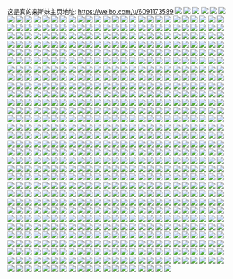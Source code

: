 这是真的来斯妹主页地址: https://weibo.com/u/6091173589 
![](https://wx4.sinaimg.cn/mw2000/006EdWvjly1h93227zthaj30u0140jx4.jpg) 
![](https://wx4.sinaimg.cn/mw2000/006EdWvjly1h93228euo0j30u0140ahn.jpg) 
![](https://wx4.sinaimg.cn/mw2000/006EdWvjly1h93227okaij30u01407aa.jpg) 
![](https://wx4.sinaimg.cn/mw2000/006EdWvjly1h8xncqv4jij30u00tfgr5.jpg) 
![](https://wx4.sinaimg.cn/mw2000/006EdWvjly1h8wf9nr8pwj32c0340x6s.jpg) 
![](https://wx4.sinaimg.cn/mw2000/006EdWvjly1h8wf9bthsaj32c033zu0z.jpg) 
![](https://wx4.sinaimg.cn/mw2000/006EdWvjly1h8wf9dmbioj32c03404qr.jpg) 
![](https://wx4.sinaimg.cn/mw2000/006EdWvjly1h8wf97zvzhj32c0340qv7.jpg) 
![](https://wx4.sinaimg.cn/mw2000/006EdWvjly1h8wf9fg1owj32c0340e82.jpg) 
![](https://wx4.sinaimg.cn/mw2000/006EdWvjly1h8wf9jrji8j32c03404qt.jpg) 
![](https://wx4.sinaimg.cn/mw2000/006EdWvjly1h8wf9qd263j32c0340u0y.jpg) 
![](https://wx4.sinaimg.cn/mw2000/006EdWvjly1h8wf9vl0k8j32c0340u0z.jpg) 
![](https://wx4.sinaimg.cn/mw2000/006EdWvjly1h8rou3s9u3j30tf0qhn08.jpg) 
![](https://wx4.sinaimg.cn/mw2000/006EdWvjly1h8ob93ekukj317g1m24ca.jpg) 
![](https://wx4.sinaimg.cn/mw2000/006EdWvjly1h8o9a99wc2j30pj1f1drc.jpg) 
![](https://wx4.sinaimg.cn/mw2000/006EdWvjly1h8o9bpudlrj30ol1fv7g7.jpg) 
![](https://wx4.sinaimg.cn/mw2000/006EdWvjly1h8d5fi1qbkj32yo280x6r.jpg) 
![](https://wx4.sinaimg.cn/mw2000/006EdWvjly1h8d5feua97j32c0340x6u.jpg) 
![](https://wx4.sinaimg.cn/mw2000/006EdWvjly1h8d5flrwmzj326h2wl1l1.jpg) 
![](https://wx4.sinaimg.cn/mw2000/006EdWvjly1h8d5ioo8ujj31bf0zk7he.jpg) 
![](https://wx4.sinaimg.cn/mw2000/006EdWvjly1h83l54s8cnj30u0140k1k.jpg) 
![](https://wx4.sinaimg.cn/mw2000/006EdWvjly1h83l55fxfsj30u0140qca.jpg) 
![](https://wx4.sinaimg.cn/mw2000/006EdWvjly1h83l565fygj31400u0wo2.jpg) 
![](https://wx4.sinaimg.cn/mw2000/006EdWvjly1h83l56omzkj31400u07dd.jpg) 
![](https://wx4.sinaimg.cn/mw2000/006EdWvjly1h83l57zo5kj30ut0u0dmx.jpg) 
![](https://wx4.sinaimg.cn/mw2000/006EdWvjly1h83l5lr3hxj30u00v042o.jpg) 
![](https://wx4.sinaimg.cn/mw2000/006EdWvjly1h83l5med3kj30u0140tji.jpg) 
![](https://wx4.sinaimg.cn/mw2000/006EdWvjly1h7rpdbn3taj31jk223qle.jpg) 
![](https://wx4.sinaimg.cn/mw2000/006EdWvjly1h7ogk0wslrj30mz0cxtag.jpg) 
![](https://wx4.sinaimg.cn/mw2000/006EdWvjly1h79lqckkolj32ds1sce81.jpg) 
![](https://wx4.sinaimg.cn/mw2000/006EdWvjly1h79lqgazqvj321j2q3e84.jpg) 
![](https://wx4.sinaimg.cn/mw2000/006EdWvjly1h79lqileeoj323y2qm4qr.jpg) 
![](https://wx4.sinaimg.cn/mw2000/006EdWvjly1h79lqklej0j321v2qie84.jpg) 
![](https://wx4.sinaimg.cn/mw2000/006EdWvjly1h6pk3e61bbj30u01qa420.jpg) 
![](https://wx4.sinaimg.cn/mw2000/006EdWvjly1h6j2xqng3ij30qc0bwdk3.jpg) 
![](https://wx4.sinaimg.cn/mw2000/006EdWvjly1h6ir09c1iij32802yodx3.jpg) 
![](https://wx4.sinaimg.cn/mw2000/006EdWvjly1h6gv4yzbdnj32c0340ngm.jpg) 
![](https://wx4.sinaimg.cn/mw2000/006EdWvjly1h6gv504r8yj32c0340tl4.jpg) 
![](https://wx4.sinaimg.cn/mw2000/006EdWvjly1h6gv4xmxoaj30u01hc1aj.jpg) 
![](https://wx4.sinaimg.cn/mw2000/006EdWvjly1h6gv52ph26j33402c04qr.jpg) 
![](https://wx4.sinaimg.cn/mw2000/006EdWvjly1h6a0busba7j30u00x9q3b.jpg) 
![](https://wx4.sinaimg.cn/mw2000/006EdWvjly1h674f2tz5uj30oc0qkdgd.jpg) 
![](https://wx4.sinaimg.cn/mw2000/006EdWvjly1h61bkxtdj4j30wi1ycgp9.jpg) 
![](https://wx4.sinaimg.cn/mw2000/006EdWvjly1h5apd60myjj30cu0c6aa7.jpg) 
![](https://wx4.sinaimg.cn/mw2000/006EdWvjly1h4tz98a6zcj328027z1kz.jpg) 
![](https://wx4.sinaimg.cn/mw2000/006EdWvjly1h4tz99m4q8j31qz1qzu0x.jpg) 
![](https://wx4.sinaimg.cn/mw2000/006EdWvjly1h4tz9fny4mj3262262kjn.jpg) 
![](https://wx4.sinaimg.cn/mw2000/006EdWvjly1h4pehxlbpij31tj10vh9u.jpg) 
![](https://wx4.sinaimg.cn/mw2000/006EdWvjly1h4pehyyhbjj31kr23ou0x.jpg) 
![](https://wx4.sinaimg.cn/mw2000/006EdWvjly1h4pei6lws0j32c0340kjp.jpg) 
![](https://wx4.sinaimg.cn/mw2000/006EdWvjly1h4pei7hencj30z51pg4m5.jpg) 
![](https://wx4.sinaimg.cn/mw2000/006EdWvjly1h40myrz0enj320l35sb2c.jpg) 
![](https://wx4.sinaimg.cn/mw2000/006EdWvjly1h40myvmzg7j323u35s7wj.jpg) 
![](https://wx4.sinaimg.cn/mw2000/006EdWvjly1h40myz8bycj323u35s1l0.jpg) 
![](https://wx4.sinaimg.cn/mw2000/006EdWvjly1h40mz3da6tj322u35mb2b.jpg) 
![](https://wx4.sinaimg.cn/mw2000/006EdWvjly1h40mz78cxvj323u35sqv8.jpg) 
![](https://wx4.sinaimg.cn/mw2000/006EdWvjly1h40myodx3lj323u35se83.jpg) 
![](https://wx4.sinaimg.cn/mw2000/006EdWvjly1h40mzd47y5j323u3587wl.jpg) 
![](https://wx4.sinaimg.cn/mw2000/006EdWvjly1h40mzikjl9j323t33ce84.jpg) 
![](https://wx4.sinaimg.cn/mw2000/006EdWvjly1h2muj2fvxjj30u00ue7fz.jpg) 
![](https://wx4.sinaimg.cn/mw2000/006EdWvjly1h2muk56nkij30u013ytjy.jpg) 
![](https://wx4.sinaimg.cn/mw2000/006EdWvjly1h2mulu509lj32d01konpd.jpg) 
![](https://wx4.sinaimg.cn/mw2000/006EdWvjly1h2mulw12lbj32tc4801l2.jpg) 
![](https://wx4.sinaimg.cn/mw2000/006EdWvjly1h2mulz8btoj335220f7wk.jpg) 
![](https://wx4.sinaimg.cn/mw2000/006EdWvjly1h2mulzwvpcj30u01hck9h.jpg) 
![](https://wx4.sinaimg.cn/mw2000/006EdWvjly1h2mum1jd3wj323u35s4qr.jpg) 
![](https://wx4.sinaimg.cn/mw2000/006EdWvjly1h2mum208xoj31ha0u07n0.jpg) 
![](https://wx4.sinaimg.cn/mw2000/006EdWvjly1h2lvxtz7e8j335s1s0kjo.jpg) 
![](https://wx4.sinaimg.cn/mw2000/006EdWvjly1h2lvxwknv1j335s1s07wk.jpg) 
![](https://wx4.sinaimg.cn/mw2000/006EdWvjly1h2lvxqz8x5j335s1s0hdw.jpg) 
![](https://wx4.sinaimg.cn/mw2000/006EdWvjly1h2lvy1jix2j31s035su10.jpg) 
![](https://wx4.sinaimg.cn/mw2000/006EdWvjly1h2lvy519o4j31s035s7wl.jpg) 
![](https://wx4.sinaimg.cn/mw2000/006EdWvjly1h2lvy932lgj31s035re84.jpg) 
![](https://wx4.sinaimg.cn/mw2000/006EdWvjly1h2lvyd4kskj31s035s1l1.jpg) 
![](https://wx4.sinaimg.cn/mw2000/006EdWvjly1h2lvyhmjjuj31s035rnpg.jpg) 
![](https://wx4.sinaimg.cn/mw2000/006EdWvjly1h2lvyjvfmwj31rs35snpf.jpg) 
![](https://wx4.sinaimg.cn/mw2000/006EdWvjly1h2lvykl3z1j31ha0u0x2q.jpg) 
![](https://wx4.sinaimg.cn/mw2000/006EdWvjly1h1znhtepz2j30wi1ycaz0.jpg) 
![](https://wx4.sinaimg.cn/mw2000/006EdWvjgy1h14poeyb6nj30u014043m.jpg) 
![](https://wx4.sinaimg.cn/mw2000/006EdWvjgy1h14pofnzcgj30u014044i.jpg) 
![](https://wx4.sinaimg.cn/mw2000/006EdWvjly1h0v6am9fosj30u00u0wic.jpg) 
![](https://wx4.sinaimg.cn/mw2000/006EdWvjly1gxv0ch90h9j31hc280x6p.jpg) 
![](https://wx4.sinaimg.cn/mw2000/006EdWvjly1gxv0cm0tscj31h71yxe81.jpg) 
![](https://wx4.sinaimg.cn/mw2000/006EdWvjly1gxv0cfpbmsj317d1t1nga.jpg) 
![](https://wx4.sinaimg.cn/mw2000/006EdWvjly1gxv0cf2h11j34802tc4qu.jpg) 
![](https://wx4.sinaimg.cn/mw2000/006EdWvjly1gxv0csvlw1j32tc4807wl.jpg) 
![](https://wx4.sinaimg.cn/mw2000/006EdWvjly1gxv0cx6znnj34802tckjp.jpg) 
![](https://wx4.sinaimg.cn/mw2000/006EdWvjly1gxv0d2lyf5j32tc480e85.jpg) 
![](https://wx4.sinaimg.cn/mw2000/006EdWvjly1gxv0cigpq2j32yo280x6r.jpg) 
![](https://wx4.sinaimg.cn/mw2000/006EdWvjly1gxv0ck1sbnj31rm2c0x6q.jpg) 
![](https://wx4.sinaimg.cn/mw2000/006EdWvjly1gxv0cle9nhj32yo280kjo.jpg) 
![](https://wx4.sinaimg.cn/mw2000/006EdWvjly1gxv0coux4vj32yo280hdw.jpg) 
![](https://wx4.sinaimg.cn/mw2000/006EdWvjly1gxv0cn6h8ij32ct340hdv.jpg) 
![](https://wx4.sinaimg.cn/mw2000/006EdWvjly1gxtdzxon7pj30h80cwwff.jpg) 
![](https://wx4.sinaimg.cn/mw2000/006EdWvjly1gxnhclorezj31o02801ky.jpg) 
![](https://wx4.sinaimg.cn/mw2000/006EdWvjly1gxnhcfwl39j31y32nje83.jpg) 
![](https://wx4.sinaimg.cn/mw2000/006EdWvjly1gxnhckzb4zj326i2usu0z.jpg) 
![](https://wx4.sinaimg.cn/mw2000/006EdWvjly1gxnhcm9l20j31o0280u0x.jpg) 
![](https://wx4.sinaimg.cn/mw2000/006EdWvjly1gxnhcmxxipj32801o04qq.jpg) 
![](https://wx4.sinaimg.cn/mw2000/006EdWvjly1gxnhcgeo1uj31o02801ky.jpg) 
![](https://wx4.sinaimg.cn/mw2000/006EdWvjly1gxnhcgxu47j31o02801ky.jpg) 
![](https://wx4.sinaimg.cn/mw2000/006EdWvjly1gxnhcet4ytj32722x7x6r.jpg) 
![](https://wx4.sinaimg.cn/mw2000/006EdWvjly1gxnhcig7tgj32yo2801kz.jpg) 
![](https://wx4.sinaimg.cn/mw2000/006EdWvjly1gxnhchnp51j32yo280x6q.jpg) 
![](https://wx4.sinaimg.cn/mw2000/006EdWvjly1gxnhcj66utj32yo280u0y.jpg) 
![](https://wx4.sinaimg.cn/mw2000/006EdWvjly1gx3su7arafj30u0140451.jpg) 
![](https://wx4.sinaimg.cn/mw2000/006EdWvjly1gwlyk7f9atj30u01407d6.jpg) 
![](https://wx4.sinaimg.cn/mw2000/006EdWvjly1gvzdcocc2ej30u00man3z.jpg) 
![](https://wx4.sinaimg.cn/mw2000/006EdWvjly1gundzqi8s8j32io1oie82.jpg) 
![](https://wx4.sinaimg.cn/mw2000/006EdWvjly1gundyix6o9j62io1oib2a02.jpg) 
![](https://wx4.sinaimg.cn/mw2000/006EdWvjly1gundyjshw6j31oi219hdu.jpg) 
![](https://wx4.sinaimg.cn/mw2000/006EdWvjly1gundykfi8yj62io1oiu0x02.jpg) 
![](https://wx4.sinaimg.cn/mw2000/006EdWvjly1gundylzb57j629m1jv7wi02.jpg) 
![](https://wx4.sinaimg.cn/mw2000/006EdWvjly1gundymjuebj61sf1agnpd02.jpg) 
![](https://wx4.sinaimg.cn/mw2000/006EdWvjly1gundygttxmj61th2jaqv602.jpg) 
![](https://wx4.sinaimg.cn/mw2000/006EdWvjly1gundynlhmzj62io1oinpd02.jpg) 
![](https://wx4.sinaimg.cn/mw2000/006EdWvjly1gundyrzt5zj62am1oie8202.jpg) 
![](https://wx4.sinaimg.cn/mw2000/006EdWvjly1gundyohs4pj61oh2ca1ky02.jpg) 
![](https://wx4.sinaimg.cn/mw2000/006EdWvjly1gundyp9bg0j31oi2iob2a.jpg) 
![](https://wx4.sinaimg.cn/mw2000/006EdWvjly1gundyqx1w6j61oi2ee7wj02.jpg) 
![](https://wx4.sinaimg.cn/mw2000/006EdWvjly1gundyvwhh6j64b4631b2m02.jpg) 
![](https://wx4.sinaimg.cn/mw2000/006EdWvjly1gundyzts3pj66gg4b47wx02.jpg) 
![](https://wx4.sinaimg.cn/mw2000/006EdWvjly1gundzp94d2j36064b4qvf.jpg) 
![](https://wx4.sinaimg.cn/mw2000/006EdWvjly1gu0v4tt1w2j30yi0rbn77.jpg) 
![](https://wx4.sinaimg.cn/mw2000/006EdWvjly1gtnov0kk0uj30n01ds19i.jpg) 
![](https://wx4.sinaimg.cn/mw2000/006EdWvjly1gtnouzmj4dj30n01ds0za.jpg) 
![](https://wx4.sinaimg.cn/mw2000/006EdWvjly1gtgq6xvr05j31h61ywqv5.jpg) 
![](https://wx4.sinaimg.cn/mw2000/006EdWvjly1gtgq70n33ij31w02io1kz.jpg) 
![](https://wx4.sinaimg.cn/mw2000/006EdWvjly1gtgq72uirhj31w12io1kz.jpg) 
![](https://wx4.sinaimg.cn/mw2000/006EdWvjly1gtgq7mx0z4j32c02c0u0x.jpg) 
![](https://wx4.sinaimg.cn/mw2000/006EdWvjly1gtgq7jz5klj32c0340b2c.jpg) 
![](https://wx4.sinaimg.cn/mw2000/006EdWvjly1gtgq7gvbpnj32c03407wi.jpg) 
![](https://wx4.sinaimg.cn/mw2000/006EdWvjly1gtgq6vlygaj31wq2io4qr.jpg) 
![](https://wx4.sinaimg.cn/mw2000/006EdWvjly1gtgq7ptxvyj30u01hc1ky.jpg) 
![](https://wx4.sinaimg.cn/mw2000/006EdWvjly1gtgq74gnt9j31o01o0npd.jpg) 
![](https://wx4.sinaimg.cn/mw2000/006EdWvjly1gtgq76un6cj31o01o0u0x.jpg) 
![](https://wx4.sinaimg.cn/mw2000/006EdWvjly1gtgq786d8kj31q0252npd.jpg) 
![](https://wx4.sinaimg.cn/mw2000/006EdWvjly1gtgq7b89obj31w02iohdu.jpg) 
![](https://wx4.sinaimg.cn/mw2000/006EdWvjly1gtgq7e03olj32io1w0qv6.jpg) 
![](https://wx4.sinaimg.cn/mw2000/006EdWvjly1gtgq7fptx9j31w02dlkjm.jpg) 
![](https://wx4.sinaimg.cn/mw2000/006EdWvjly1gtd74bgt6zj31ch0ra12s.jpg) 
![](https://wx4.sinaimg.cn/mw2000/006EdWvjly1gsnsn2ibgwj30n01dsto4.jpg) 
![](https://wx4.sinaimg.cn/mw2000/006EdWvjly1gsnsn482pkj316k0s04am.jpg) 
![](https://wx4.sinaimg.cn/mw2000/006EdWvjly1gsc9arnd62j30u0140dl7.jpg) 
![](https://wx4.sinaimg.cn/mw2000/006EdWvjly1gsc9asrt9ij31400u0k1m.jpg) 
![](https://wx4.sinaimg.cn/mw2000/006EdWvjly1grwjq3wawnj31v025p4qq.jpg) 
![](https://wx4.sinaimg.cn/mw2000/006EdWvjly1grwjq69vipj31w01y61ky.jpg) 
![](https://wx4.sinaimg.cn/mw2000/006EdWvjly1grwjq7gaikj31vc24dx6p.jpg) 
![](https://wx4.sinaimg.cn/mw2000/006EdWvjly1grwjq81r7wj31ff1nak8w.jpg) 
![](https://wx4.sinaimg.cn/mw2000/006EdWvjly1grnxcxotr8j31ke203kjl.jpg) 
![](https://wx4.sinaimg.cn/mw2000/006EdWvjly1grnxczlkpvj33402c0kjl.jpg) 
![](https://wx4.sinaimg.cn/mw2000/006EdWvjly1grfsz4j9lwj30u0140gy3.jpg) 
![](https://wx4.sinaimg.cn/mw2000/006EdWvjly1grfsz54ky6j30u0140k0f.jpg) 
![](https://wx4.sinaimg.cn/mw2000/006EdWvjly1grfsz6g9xrj30u01hctne.jpg) 
![](https://wx4.sinaimg.cn/mw2000/006EdWvjly1grfsz754sqj30u013gn5l.jpg) 
![](https://wx4.sinaimg.cn/mw2000/006EdWvjly1grfsz7ttlyj30qo0qoadc.jpg) 
![](https://wx4.sinaimg.cn/mw2000/006EdWvjly1grf73sgk8qj31400u0121.jpg) 
![](https://wx4.sinaimg.cn/mw2000/006EdWvjly1grf73rjqoxj313h0u0gxc.jpg) 
![](https://wx4.sinaimg.cn/mw2000/006EdWvjly1grf73tg6ddj30u011knbe.jpg) 
![](https://wx4.sinaimg.cn/mw2000/006EdWvjly1grf73tum1zj30u0140dq5.jpg) 
![](https://wx4.sinaimg.cn/mw2000/006EdWvjly1gq3bc7kkyzj324x2ukx33.jpg) 
![](https://wx4.sinaimg.cn/mw2000/006EdWvjly1gq3bca8sjxj32c02wrkjl.jpg) 
![](https://wx4.sinaimg.cn/mw2000/006EdWvjly1gq3bcbpz3cj31tj2ek4e6.jpg) 
![](https://wx4.sinaimg.cn/mw2000/006EdWvjly1gq3bcdwi9rj32c0340kjl.jpg) 
![](https://wx4.sinaimg.cn/mw2000/006EdWvjly1gq3bcl74avj31w02ioe81.jpg) 
![](https://wx4.sinaimg.cn/mw2000/006EdWvjly1gq3bcgch2xj32c03407wh.jpg) 
![](https://wx4.sinaimg.cn/mw2000/006EdWvjly1gq3bcjerrwj31w02iob29.jpg) 
![](https://wx4.sinaimg.cn/mw2000/006EdWvjly1gq3bc5t24vj32c0340kjl.jpg) 
![](https://wx4.sinaimg.cn/mw2000/006EdWvjly1gq3bcmk6uvj321u2hrkj8.jpg) 
![](https://wx4.sinaimg.cn/mw2000/006EdWvjly1gpkqhx47njj30c80awgm1.jpg) 
![](https://wx4.sinaimg.cn/mw2000/006EdWvjly1gp41kms5nxj30u011v44i.jpg) 
![](https://wx4.sinaimg.cn/mw2000/006EdWvjly1gp166lmylkj32mh2764qr.jpg) 
![](https://wx4.sinaimg.cn/mw2000/006EdWvjly1gp1676g2b5j31w02ioe82.jpg) 
![](https://wx4.sinaimg.cn/mw2000/006EdWvjly1gp166or8wgj31w02i2qv6.jpg) 
![](https://wx4.sinaimg.cn/mw2000/006EdWvjly1gp166rzgtgj31so2e7e82.jpg) 
![](https://wx4.sinaimg.cn/mw2000/006EdWvjly1gp166vn1l6j31qc27i7wj.jpg) 
![](https://wx4.sinaimg.cn/mw2000/006EdWvjly1gp1670kzxij32802yonph.jpg) 
![](https://wx4.sinaimg.cn/mw2000/006EdWvjly1gp166il0o9j31w02iob2a.jpg) 
![](https://wx4.sinaimg.cn/mw2000/006EdWvjly1gp1679byyqj32yo280b2b.jpg) 
![](https://wx4.sinaimg.cn/mw2000/006EdWvjly1gp1673zxwzj32c0340b29.jpg) 
![](https://wx4.sinaimg.cn/mw2000/006EdWvjly1gp0l5m37exj30ku0geq9q.jpg) 
![](https://wx4.sinaimg.cn/mw2000/006EdWvjly1goi0axalijj30j608p3yv.jpg) 
![](https://wx4.sinaimg.cn/mw2000/006EdWvjly1gnt3dl9r8ij31xd2h1qv6.jpg) 
![](https://wx4.sinaimg.cn/mw2000/006EdWvjly1gnqy36pgv2j30n01ds7wi.jpg) 
![](https://wx4.sinaimg.cn/mw2000/006EdWvjly1gnqy37ix47j30n01ds173.jpg) 
![](https://wx4.sinaimg.cn/mw2000/006EdWvjly1gnpp48ue0zj32c03401ky.jpg) 
![](https://wx4.sinaimg.cn/mw2000/006EdWvjly1gnpp45t5p8j32c0340qv6.jpg) 
![](https://wx4.sinaimg.cn/mw2000/006EdWvjly1gnpp23y2waj30u00ujjvc.jpg) 
![](https://wx4.sinaimg.cn/mw2000/006EdWvjly1gnn81orhckj33402c0x6p.jpg) 
![](https://wx4.sinaimg.cn/mw2000/006EdWvjly1gnn82zq1bjj30u0140qv5.jpg) 
![](https://wx4.sinaimg.cn/mw2000/006EdWvjly1gnn81vmbkhj32802yoe84.jpg) 
![](https://wx4.sinaimg.cn/mw2000/006EdWvjly1gnn844w221j33402c0x6q.jpg) 
![](https://wx4.sinaimg.cn/mw2000/006EdWvjly1gnju4k4g7hj32802yox6p.jpg) 
![](https://wx4.sinaimg.cn/mw2000/006EdWvjly1gnju4iix8ij32c0340npf.jpg) 
![](https://wx4.sinaimg.cn/mw2000/006EdWvjly1gnju4kvyk3j33402c0e81.jpg) 
![](https://wx4.sinaimg.cn/mw2000/006EdWvjly1gnju4mvhngj32c0340hdu.jpg) 
![](https://wx4.sinaimg.cn/mw2000/006EdWvjly1gnipidpg8ij32c0340e82.jpg) 
![](https://wx4.sinaimg.cn/mw2000/006EdWvjly1gnimhpvaf5j32392ibe81.jpg) 
![](https://wx4.sinaimg.cn/mw2000/006EdWvjly1gnimhngakhj32c03404qq.jpg) 
![](https://wx4.sinaimg.cn/mw2000/006EdWvjly1gnfavajtpkj33402c04qp.jpg) 
![](https://wx4.sinaimg.cn/mw2000/006EdWvjly1gnfavq43y5j30u01hcncb.jpg) 
![](https://wx4.sinaimg.cn/mw2000/006EdWvjly1gn72fnedpmj33402c0hdt.jpg) 
![](https://wx4.sinaimg.cn/mw2000/006EdWvjly1gmo9swsrojj30p00znqh3.jpg) 
![](https://wx4.sinaimg.cn/mw2000/006EdWvjly1gmo9sxn9iij32c03401ky.jpg) 
![](https://wx4.sinaimg.cn/mw2000/006EdWvjly1gmo9szgu4ij33402c01kz.jpg) 
![](https://wx4.sinaimg.cn/mw2000/006EdWvjly1gmo9t1qh71j30mi0u0wtf.jpg) 
![](https://wx4.sinaimg.cn/mw2000/006EdWvjly1gmn5ryu0xdj30k00ox772.jpg) 
![](https://wx4.sinaimg.cn/mw2000/006EdWvjly1gmn5rz1p7cj30v90mvn02.jpg) 
![](https://wx4.sinaimg.cn/mw2000/006EdWvjly1gm9qqzlsyjj32c0340e84.jpg) 
![](https://wx4.sinaimg.cn/mw2000/006EdWvjly1gm9qr2kpskj31w02iou0y.jpg) 
![](https://wx4.sinaimg.cn/mw2000/006EdWvjly1gm9qr1puvuj31w02iox6q.jpg) 
![](https://wx4.sinaimg.cn/mw2000/006EdWvjly1gm9qqx7phlj31q22apaod.jpg) 
![](https://wx4.sinaimg.cn/mw2000/006EdWvjly1gm9qr4l27tj30u0140e81.jpg) 
![](https://wx4.sinaimg.cn/mw2000/006EdWvjly1gm9qr5fcxrj32zo1kkwoc.jpg) 
![](https://wx4.sinaimg.cn/mw2000/006EdWvjly1gm7l1md0rhj32202mdb2a.jpg) 
![](https://wx4.sinaimg.cn/mw2000/006EdWvjly1gm7l1jcej2j32802yo7wj.jpg) 
![](https://wx4.sinaimg.cn/mw2000/006EdWvjly1gm7l1ncveej30j60ctta8.jpg) 
![](https://wx4.sinaimg.cn/mw2000/006EdWvjly1gm7l1o5szej33402c0e81.jpg) 
![](https://wx4.sinaimg.cn/mw2000/006EdWvjly1gm7l1qakkfj33402c0kjl.jpg) 
![](https://wx4.sinaimg.cn/mw2000/006EdWvjly1gm7l1s5ia6j32c0340qrc.jpg) 
![](https://wx4.sinaimg.cn/mw2000/006EdWvjly1gm7l1tyaaxj33402c0e81.jpg) 
![](https://wx4.sinaimg.cn/mw2000/006EdWvjgy1gm253eqfyfj30u0140h12.jpg) 
![](https://wx4.sinaimg.cn/mw2000/006EdWvjgy1gm253brvonj30u01407ig.jpg) 
![](https://wx4.sinaimg.cn/mw2000/006EdWvjgy1gm253d8p7aj30qm0zhk4i.jpg) 
![](https://wx4.sinaimg.cn/mw2000/006EdWvjgy1gm253ldbkxj30ur0u0ak1.jpg) 
![](https://wx4.sinaimg.cn/mw2000/006EdWvjgy1gm253jg6nrj30u0146k74.jpg) 
![](https://wx4.sinaimg.cn/mw2000/006EdWvjgy1gm253m3qqpj31400u07is.jpg) 
![](https://wx4.sinaimg.cn/mw2000/006EdWvjgy1gm253floisj30u013ex06.jpg) 
![](https://wx4.sinaimg.cn/mw2000/006EdWvjgy1gm253o0nenj31420u0dpl.jpg) 
![](https://wx4.sinaimg.cn/mw2000/006EdWvjgy1gm253cmj5bj30u0140qhx.jpg) 
![](https://wx4.sinaimg.cn/mw2000/006EdWvjgy1gm253givi1j30u0140ao6.jpg) 
![](https://wx4.sinaimg.cn/mw2000/006EdWvjgy1gm253hkv1qj30u014019e.jpg) 
![](https://wx4.sinaimg.cn/mw2000/006EdWvjgy1gm253ioqayj30u0140dw8.jpg) 
![](https://wx4.sinaimg.cn/mw2000/006EdWvjgy1gm253orkm4j30u0140wkr.jpg) 
![](https://wx4.sinaimg.cn/mw2000/006EdWvjgy1gm253pb1chj30o412kgt7.jpg) 
![](https://wx4.sinaimg.cn/mw2000/006EdWvjgy1gm253pp4tfj30u0140105.jpg) 
![](https://wx4.sinaimg.cn/mw2000/006EdWvjgy1gm253qbsbuj30u0140wlp.jpg) 
![](https://wx4.sinaimg.cn/mw2000/006EdWvjgy1gm253a177qj30u01407d6.jpg) 
![](https://wx4.sinaimg.cn/mw2000/006EdWvjgy1glv5xfw02pj30u01hcn9y.jpg) 
![](https://wx4.sinaimg.cn/mw2000/006EdWvjly1glv3ncmkw2j30u0140wno.jpg) 
![](https://wx4.sinaimg.cn/mw2000/006EdWvjgy1glngrsohiaj31400u04dk.jpg) 
![](https://wx4.sinaimg.cn/mw2000/006EdWvjgy1glngrrrnnxj31400u0k72.jpg) 
![](https://wx4.sinaimg.cn/mw2000/006EdWvjgy1glkz82zly9j30u0140tfz.jpg) 
![](https://wx4.sinaimg.cn/mw2000/006EdWvjgy1gljsini902j32c0340b2a.jpg) 
![](https://wx4.sinaimg.cn/mw2000/006EdWvjgy1gljsil2727j32c0340hdt.jpg) 
![](https://wx4.sinaimg.cn/mw2000/006EdWvjgy1gljow1n020j32c0340b2b.jpg) 
![](https://wx4.sinaimg.cn/mw2000/006EdWvjgy1gljovzkj9mj32c0340hdw.jpg) 
![](https://wx4.sinaimg.cn/mw2000/006EdWvjgy1gljow3bqt7j32c0340qv7.jpg) 
![](https://wx4.sinaimg.cn/mw2000/006EdWvjgy1gljow5g3axj32c03407wk.jpg) 
![](https://wx4.sinaimg.cn/mw2000/006EdWvjgy1gljow7fhdsj32c0340e84.jpg) 
![](https://wx4.sinaimg.cn/mw2000/006EdWvjgy1gljowedym6j32c0340qv8.jpg) 
![](https://wx4.sinaimg.cn/mw2000/006EdWvjly1gl7ck7j83yj30u01407fo.jpg) 
![](https://wx4.sinaimg.cn/mw2000/006EdWvjgy1gl4q8agr07j33402c0hdt.jpg) 
![](https://wx4.sinaimg.cn/mw2000/006EdWvjly1gkvoniafq2j30u0140n6o.jpg) 
![](https://wx4.sinaimg.cn/mw2000/006EdWvjly1gkvoo0tb4rj31400u04ic.jpg) 
![](https://wx4.sinaimg.cn/mw2000/006EdWvjly1gkvoo2pjz2j30u01404cf.jpg) 
![](https://wx4.sinaimg.cn/mw2000/006EdWvjly1gkvoo3ojtzj30u0140k6l.jpg) 
![](https://wx4.sinaimg.cn/mw2000/006EdWvjgy1gkugc38rfyj33402c0hdt.jpg) 
![](https://wx4.sinaimg.cn/mw2000/006EdWvjgy1gkugc5u7bdj32c0340kjm.jpg) 
![](https://wx4.sinaimg.cn/mw2000/006EdWvjgy1gktghumio5j33402c0ape.jpg) 
![](https://wx4.sinaimg.cn/mw2000/006EdWvjgy1gkolme9pt1j32c0340e82.jpg) 
![](https://wx4.sinaimg.cn/mw2000/006EdWvjgy1gk9ep9yxrij31w02351ky.jpg) 
![](https://wx4.sinaimg.cn/mw2000/006EdWvjgy1gk9epe3rzkj32802w5qv6.jpg) 
![](https://wx4.sinaimg.cn/mw2000/006EdWvjgy1gk9epmzx3gj31w025tu0x.jpg) 
![](https://wx4.sinaimg.cn/mw2000/006EdWvjgy1gk9epl01lgj31v52f4b2a.jpg) 
![](https://wx4.sinaimg.cn/mw2000/006EdWvjgy1gk9epggsddj31w02fbhdu.jpg) 
![](https://wx4.sinaimg.cn/mw2000/006EdWvjgy1gk9epsp2cbj32c03407wj.jpg) 
![](https://wx4.sinaimg.cn/mw2000/006EdWvjgy1gk9ep8k656j30rs1hbqn6.jpg) 
![](https://wx4.sinaimg.cn/mw2000/006EdWvjgy1gk9ep6xamqj312m0u0qea.jpg) 
![](https://wx4.sinaimg.cn/mw2000/006EdWvjgy1gk9epilc3mj31w02b9b2a.jpg) 
![](https://wx4.sinaimg.cn/mw2000/006EdWvjgy1gk9ep7adk9j30mi0u00y1.jpg) 
![](https://wx4.sinaimg.cn/mw2000/006EdWvjgy1gk9ep7nqtgj30mi0u0q9o.jpg) 
![](https://wx4.sinaimg.cn/mw2000/006EdWvjgy1gk9ep80tnvj30u012ydvx.jpg) 
![](https://wx4.sinaimg.cn/mw2000/006EdWvjgy1gk9eppgkdmj33402c04qq.jpg) 
![](https://wx4.sinaimg.cn/mw2000/006EdWvjgy1gk9epraqxnj32c0340kjm.jpg) 
![](https://wx4.sinaimg.cn/mw2000/006EdWvjgy1gk9ep43u9wj33402c0qv5.jpg) 
![](https://wx4.sinaimg.cn/mw2000/006EdWvjgy1gk9eptqihbj33402c0hdt.jpg) 
![](https://wx4.sinaimg.cn/mw2000/006EdWvjgy1gk4s4fjxjnj30zk0k0dn9.jpg) 
![](https://wx4.sinaimg.cn/mw2000/006EdWvjgy1gk4s4exg6aj30n01dse83.jpg) 
![](https://wx4.sinaimg.cn/mw2000/006EdWvjly1gk00276si2j31400u0q9j.jpg) 
![](https://wx4.sinaimg.cn/mw2000/006EdWvjly1gk0027wr6ij30u0140180.jpg) 
![](https://wx4.sinaimg.cn/mw2000/006EdWvjly1gk0026cmkxj31400u0n7b.jpg) 
![](https://wx4.sinaimg.cn/mw2000/006EdWvjly1gk0028ej88j30u0140144.jpg) 
![](https://wx4.sinaimg.cn/mw2000/006EdWvjly1gk0028paanj31400u0q83.jpg) 
![](https://wx4.sinaimg.cn/mw2000/006EdWvjly1gk00290aylj30u0140q8v.jpg) 
![](https://wx4.sinaimg.cn/mw2000/006EdWvjly1gjx4qeflh5j30u0140jzp.jpg) 
![](https://wx4.sinaimg.cn/mw2000/006EdWvjgy1gjlqfo572ij33402c0kjl.jpg) 
![](https://wx4.sinaimg.cn/mw2000/006EdWvjgy1gjlqfrtvwfj33402c0x6p.jpg) 
![](https://wx4.sinaimg.cn/mw2000/006EdWvjgy1gjlqfuajlgj33402c0npd.jpg) 
![](https://wx4.sinaimg.cn/mw2000/006EdWvjgy1gjlqfy0anwj32c0340e85.jpg) 
![](https://wx4.sinaimg.cn/mw2000/006EdWvjgy1gjlqg2u1hoj32802yo4qr.jpg) 
![](https://wx4.sinaimg.cn/mw2000/006EdWvjgy1gjlqg6w9nlj32802yo7wk.jpg) 
![](https://wx4.sinaimg.cn/mw2000/006EdWvjgy1gjlqg9v8jmj32802yo7wk.jpg) 
![](https://wx4.sinaimg.cn/mw2000/006EdWvjgy1gjlqg4vchtj32802yob2c.jpg) 
![](https://wx4.sinaimg.cn/mw2000/006EdWvjgy1gjlqfqk10uj32c0340e82.jpg) 
![](https://wx4.sinaimg.cn/mw2000/006EdWvjgy1gji97xnvrbj31400u0qa2.jpg) 
![](https://wx4.sinaimg.cn/mw2000/006EdWvjgy1gji989q3iwj30jc0hu75o.jpg) 
![](https://wx4.sinaimg.cn/mw2000/006EdWvjgy1gjeu6dc9q1j30u01367aw.jpg) 
![](https://wx4.sinaimg.cn/mw2000/006EdWvjgy1gjeu6e8tmmj31400u00yw.jpg) 
![](https://wx4.sinaimg.cn/mw2000/006EdWvjgy1gjeu6bnjmkj30u014gamp.jpg) 
![](https://wx4.sinaimg.cn/mw2000/006EdWvjgy1gjeu69l02dj30u014gqbr.jpg) 
![](https://wx4.sinaimg.cn/mw2000/006EdWvjgy1gjeu6fzfmfj30u00yutgk.jpg) 
![](https://wx4.sinaimg.cn/mw2000/006EdWvjgy1gjeu68vm3zj30u0148gun.jpg) 
![](https://wx4.sinaimg.cn/mw2000/006EdWvjgy1gjeu6jmgz5j30ut0u0jyk.jpg) 
![](https://wx4.sinaimg.cn/mw2000/006EdWvjgy1gjeu6c9ydjj30u01364ar.jpg) 
![](https://wx4.sinaimg.cn/mw2000/006EdWvjgy1gjeu6an8ikj30u012qk0t.jpg) 
![](https://wx4.sinaimg.cn/mw2000/006EdWvjgy1gjeu6cw7frj30u0134dro.jpg) 
![](https://wx4.sinaimg.cn/mw2000/006EdWvjgy1gjeu6ffjluj30yp0u0wju.jpg) 
![](https://wx4.sinaimg.cn/mw2000/006EdWvjgy1gjeu5zmo7vj30u0186aol.jpg) 
![](https://wx4.sinaimg.cn/mw2000/006EdWvjgy1gjeu63g3h0j312m0u0gv4.jpg) 
![](https://wx4.sinaimg.cn/mw2000/006EdWvjgy1gjeu7sq61mj30tw0xuwk8.jpg) 
![](https://wx4.sinaimg.cn/mw2000/006EdWvjgy1gjeu72qetmj30mi0u0aez.jpg) 
![](https://wx4.sinaimg.cn/mw2000/006EdWvjgy1gjeu64ghtqj30u01400ya.jpg) 
![](https://wx4.sinaimg.cn/mw2000/006EdWvjly1gj9o7m0t7uj30u0140dp4.jpg) 
![](https://wx4.sinaimg.cn/mw2000/006EdWvjgy1gj9et4s08mj30yh0qt11x.jpg) 
![](https://wx4.sinaimg.cn/mw2000/006EdWvjly1gj2tnwmed6j30u0140gu4.jpg) 
![](https://wx4.sinaimg.cn/mw2000/006EdWvjly1gj2tnuomb7j30u0140qbb.jpg) 
![](https://wx4.sinaimg.cn/mw2000/006EdWvjly1gj2tnzslelj30u0140n95.jpg) 
![](https://wx4.sinaimg.cn/mw2000/006EdWvjgy1giq1y7f4hoj30n01dskjo.jpg) 
![](https://wx4.sinaimg.cn/mw2000/006EdWvjgy1gin2mnd050j33402c0guc.jpg) 
![](https://wx4.sinaimg.cn/mw2000/006EdWvjgy1gin2mp381mj33402c04nn.jpg) 
![](https://wx4.sinaimg.cn/mw2000/006EdWvjgy1gin2ms96aej33402c01kx.jpg) 
![](https://wx4.sinaimg.cn/mw2000/006EdWvjgy1gin2mu2cjjj30u01hc13a.jpg) 
![](https://wx4.sinaimg.cn/mw2000/006EdWvjgy1gin2mxnmjfj30n01dsb2c.jpg) 
![](https://wx4.sinaimg.cn/mw2000/006EdWvjgy1gin2mz2dvdj30u01hcn81.jpg) 
![](https://wx4.sinaimg.cn/mw2000/006EdWvjgy1giea6a2vmwj30mw11078k.jpg) 
![](https://wx4.sinaimg.cn/mw2000/006EdWvjgy1giea69fdyrj30mm11pq7i.jpg) 
![](https://wx4.sinaimg.cn/mw2000/006EdWvjgy1gibi2fk9nlj312f0u0aj6.jpg) 
![](https://wx4.sinaimg.cn/mw2000/006EdWvjly1giardzojw5j312f0u0k2f.jpg) 
![](https://wx4.sinaimg.cn/mw2000/006EdWvjgy1ght16ub8aej32c0340e81.jpg) 
![](https://wx4.sinaimg.cn/mw2000/006EdWvjgy1ght16pkqmtj31o02801kz.jpg) 
![](https://wx4.sinaimg.cn/mw2000/006EdWvjgy1ght16qn14kj31o013tke0.jpg) 
![](https://wx4.sinaimg.cn/mw2000/006EdWvjgy1ght16nz1z5j30mi0u07n7.jpg) 
![](https://wx4.sinaimg.cn/mw2000/006EdWvjgy1ghrkjo8rl7j30n00j1jut.jpg) 
![](https://wx4.sinaimg.cn/mw2000/006EdWvjgy1ghrkjp7380j30s60vr4b5.jpg) 
![](https://wx4.sinaimg.cn/mw2000/006EdWvjgy1ghlhot6mhaj30pi0x945f.jpg) 
![](https://wx4.sinaimg.cn/mw2000/006EdWvjgy1ghlhott9laj31bk1rehdt.jpg) 
![](https://wx4.sinaimg.cn/mw2000/006EdWvjgy1ghlhoud0rgj30vo168gw2.jpg) 
![](https://wx4.sinaimg.cn/mw2000/006EdWvjgy1ghlhouxigij31ha1ze7wh.jpg) 
![](https://wx4.sinaimg.cn/mw2000/006EdWvjgy1ghlhowaytyj31ri2dd7wi.jpg) 
![](https://wx4.sinaimg.cn/mw2000/006EdWvjgy1ghlhoyfzs3j32ds1scx6s.jpg) 
![](https://wx4.sinaimg.cn/mw2000/006EdWvjgy1ghlhoscxjvj32c03407wj.jpg) 
![](https://wx4.sinaimg.cn/mw2000/006EdWvjgy1ghlhrij3nlj318x1nv1ej.jpg) 
![](https://wx4.sinaimg.cn/mw2000/006EdWvjgy1ghlhp04najj32c0340qv6.jpg) 
![](https://wx4.sinaimg.cn/mw2000/006EdWvjgy1ghlhputr8ij324g2sbx6p.jpg) 
![](https://wx4.sinaimg.cn/mw2000/006EdWvjgy1ghlhpvvkjxj32c02c0e81.jpg) 
![](https://wx4.sinaimg.cn/mw2000/006EdWvjgy1ghlhpwdx6zj30r20x3wlq.jpg) 
![](https://wx4.sinaimg.cn/mw2000/006EdWvjgy1ghlhpwpj1sj30dq0cd0tj.jpg) 
![](https://wx4.sinaimg.cn/mw2000/006EdWvjgy1ghkeo68kaej31ds0n0whl.jpg) 
![](https://wx4.sinaimg.cn/mw2000/006EdWvjly1ghc5nlb24yj31400u014u.jpg) 
![](https://wx4.sinaimg.cn/mw2000/006EdWvjly1gh17ul3rwpj31ab0u043k.jpg) 
![](https://wx4.sinaimg.cn/mw2000/006EdWvjly1ggx55eu6jhj3214215hdv.jpg) 
![](https://wx4.sinaimg.cn/mw2000/006EdWvjly1ggx55jl2ybj32802807wk.jpg) 
![](https://wx4.sinaimg.cn/mw2000/006EdWvjly1ggx55pk0upj3208208qv7.jpg) 
![](https://wx4.sinaimg.cn/mw2000/006EdWvjly1ggx558zhxvj30u0148dt4.jpg) 
![](https://wx4.sinaimg.cn/mw2000/006EdWvjly1gg9bte7fqcj30u0140ahp.jpg) 
![](https://wx4.sinaimg.cn/mw2000/006EdWvjly1gg054f3uhpj32c0340qj2.jpg) 
![](https://wx4.sinaimg.cn/mw2000/006EdWvjgy1gfy1irmv6sj32io1ogkjl.jpg) 
![](https://wx4.sinaimg.cn/mw2000/006EdWvjgy1gfy1ipg9ejj31730sqqfe.jpg) 
![](https://wx4.sinaimg.cn/mw2000/006EdWvjgy1gfy1iqfr3sj32ij1odb29.jpg) 
![](https://wx4.sinaimg.cn/mw2000/006EdWvjgy1gfy1j2hx5cj326r1n2x6p.jpg) 
![](https://wx4.sinaimg.cn/mw2000/006EdWvjgy1gfy1izuamgj32io1w1hdu.jpg) 
![](https://wx4.sinaimg.cn/mw2000/006EdWvjgy1gfy1iubst0j31n41zn7wj.jpg) 
![](https://wx4.sinaimg.cn/mw2000/006EdWvjgy1gfy1iyjqa0j31w02io7wj.jpg) 
![](https://wx4.sinaimg.cn/mw2000/006EdWvjgy1gfy1iwfyyfj31pl24shdv.jpg) 
![](https://wx4.sinaimg.cn/mw2000/006EdWvjgy1gfy1j141rlj31fa1zz7wi.jpg) 
![](https://wx4.sinaimg.cn/mw2000/006EdWvjgy1gfy1iibuoaj31m526r4qr.jpg) 
![](https://wx4.sinaimg.cn/mw2000/006EdWvjgy1gfy1j4j7swj31w02ionpf.jpg) 
![](https://wx4.sinaimg.cn/mw2000/006EdWvjgy1gfy1ijsil1j326b2mwb2a.jpg) 
![](https://wx4.sinaimg.cn/mw2000/006EdWvjgy1gfy1iluhrcj329c30enpf.jpg) 
![](https://wx4.sinaimg.cn/mw2000/006EdWvjgy1gfy1iossfij32c02ur1kz.jpg) 
![](https://wx4.sinaimg.cn/mw2000/006EdWvjgy1gfy1ig7a37j32cq1kj7wh.jpg) 
![](https://wx4.sinaimg.cn/mw2000/006EdWvjgy1gfy1napqesj32c03407wk.jpg) 
![](https://wx4.sinaimg.cn/mw2000/006EdWvjgy1gfy1ndxcbaj32802you0z.jpg) 
![](https://wx4.sinaimg.cn/mw2000/006EdWvjgy1gfy1nfcmyrj33402c0qv5.jpg) 
![](https://wx4.sinaimg.cn/mw2000/006EdWvjgy1gfq0xtoxmuj30jt0cb763.jpg) 
![](https://wx4.sinaimg.cn/mw2000/006EdWvjgy1gfpvlnepl7j31w02iox6q.jpg) 
![](https://wx4.sinaimg.cn/mw2000/006EdWvjgy1gfpvlli96pj31r42c8b2a.jpg) 
![](https://wx4.sinaimg.cn/mw2000/006EdWvjgy1gfpvltftzoj328x2ol4qr.jpg) 
![](https://wx4.sinaimg.cn/mw2000/006EdWvjgy1gfpvm2wjjuj323u2me4qs.jpg) 
![](https://wx4.sinaimg.cn/mw2000/006EdWvjgy1gfpvlpwqtjj31281ezhbs.jpg) 
![](https://wx4.sinaimg.cn/mw2000/006EdWvjgy1gfpvlvurdbj30u0108117.jpg) 
![](https://wx4.sinaimg.cn/mw2000/006EdWvjgy1gfpvlyxiyfj32io1w1qv7.jpg) 
![](https://wx4.sinaimg.cn/mw2000/006EdWvjgy1gfpvm5dnjrj31ua1yh4qp.jpg) 
![](https://wx4.sinaimg.cn/mw2000/006EdWvjgy1gfmgue7vayj30n00ylqb0.jpg) 
![](https://wx4.sinaimg.cn/mw2000/006EdWvjgy1gfmgugrs28j31w52ionpd.jpg) 
![](https://wx4.sinaimg.cn/mw2000/006EdWvjgy1gfmguhsbrwj31w42inqv5.jpg) 
![](https://wx4.sinaimg.cn/mw2000/006EdWvjgy1gfmguezxi8j32591lye2h.jpg) 
![](https://wx4.sinaimg.cn/mw2000/006EdWvjgy1gfmgujo3zuj31w52d77s5.jpg) 
![](https://wx4.sinaimg.cn/mw2000/006EdWvjgy1gfmgudt83jj31qt1qtqre.jpg) 
![](https://wx4.sinaimg.cn/mw2000/006EdWvjgy1gfmgufwo9yj31ov28xe81.jpg) 
![](https://wx4.sinaimg.cn/mw2000/006EdWvjgy1gfmgun5c38j33402c6npe.jpg) 
![](https://wx4.sinaimg.cn/mw2000/006EdWvjgy1gfmgukeapjj31s02dcb29.jpg) 
![](https://wx4.sinaimg.cn/mw2000/006EdWvjgy1gfmguluh0gj31w52ionpd.jpg) 
![](https://wx4.sinaimg.cn/mw2000/006EdWvjgy1gfmgukw2f4j30u1142wqb.jpg) 
![](https://wx4.sinaimg.cn/mw2000/006EdWvjgy1gfmguj1h65j31uz2h1u0x.jpg) 
![](https://wx4.sinaimg.cn/mw2000/006EdWvjgy1gflw3nrtg5j30n01dshdv.jpg) 
![](https://wx4.sinaimg.cn/mw2000/006EdWvjgy1gflw3mjjytj30n01ds7wk.jpg) 
![](https://wx4.sinaimg.cn/mw2000/006EdWvjgy1gfld29zufmj32c027uhdu.jpg) 
![](https://wx4.sinaimg.cn/mw2000/006EdWvjly1gfk5vco6jbj32c03401ky.jpg) 
![](https://wx4.sinaimg.cn/mw2000/006EdWvjly1gfifcyyrhfj30u0140wml.jpg) 
![](https://wx4.sinaimg.cn/mw2000/006EdWvjgy1gfefnwfwv3j322o3407wh.jpg) 
![](https://wx4.sinaimg.cn/mw2000/006EdWvjgy1gfefnxfl5zj322o3407wh.jpg) 
![](https://wx4.sinaimg.cn/mw2000/006EdWvjgy1gfefpbpq56j31w02iohdv.jpg) 
![](https://wx4.sinaimg.cn/mw2000/006EdWvjgy1gfefpcvf8nj31520u0460.jpg) 
![](https://wx4.sinaimg.cn/mw2000/006EdWvjgy1geytzepsqrj31060u0teu.jpg) 
![](https://wx4.sinaimg.cn/mw2000/006EdWvjgy1geytzgxl20j30n01dsx6r.jpg) 
![](https://wx4.sinaimg.cn/mw2000/006EdWvjgy1geytze7ncqj30n01dsnpg.jpg) 
![](https://wx4.sinaimg.cn/mw2000/006EdWvjgy1geyoelrkcgj31830osqcn.jpg) 
![](https://wx4.sinaimg.cn/mw2000/006EdWvjgy1geyoemxjavj30n01dsqv7.jpg) 
![](https://wx4.sinaimg.cn/mw2000/006EdWvjgy1gevvv2nqu6j30u00wqdmk.jpg) 
![](https://wx4.sinaimg.cn/mw2000/006EdWvjgy1gevjaipuypj32c0340e82.jpg) 
![](https://wx4.sinaimg.cn/mw2000/006EdWvjgy1gepmxqyzg0j30kn09t40b.jpg) 
![](https://wx4.sinaimg.cn/mw2000/006EdWvjly1gemf6312ksj30u0140n5g.jpg) 
![](https://wx4.sinaimg.cn/mw2000/006EdWvjgy1gec9ypyo3uj31200u0ds4.jpg) 
![](https://wx4.sinaimg.cn/mw2000/006EdWvjgy1gec7f3zf9jj31o922gu0x.jpg) 
![](https://wx4.sinaimg.cn/mw2000/006EdWvjgy1gec7f030wvj32c02c0b2a.jpg) 
![](https://wx4.sinaimg.cn/mw2000/006EdWvjgy1gec7f2zjukj31yc1y2x6q.jpg) 
![](https://wx4.sinaimg.cn/mw2000/006EdWvjgy1gec7f1bfxqj32eo1t0hdu.jpg) 
![](https://wx4.sinaimg.cn/mw2000/006EdWvjgy1gec7eyttqfj32c02c0u0z.jpg) 
![](https://wx4.sinaimg.cn/mw2000/006EdWvjgy1gec7ewq73lj31t122k1ky.jpg) 
![](https://wx4.sinaimg.cn/mw2000/006EdWvjgy1geayatj84dj31w02ggx6p.jpg) 
![](https://wx4.sinaimg.cn/mw2000/006EdWvjgy1geayaur4fwj31w02io7wi.jpg) 
![](https://wx4.sinaimg.cn/mw2000/006EdWvjgy1geayawd6isj32kr1ng7wj.jpg) 
![](https://wx4.sinaimg.cn/mw2000/006EdWvjgy1geayay29hwj31o02pnb2b.jpg) 
![](https://wx4.sinaimg.cn/mw2000/006EdWvjgy1geayb0808yj31dp2gdhdu.jpg) 
![](https://wx4.sinaimg.cn/mw2000/006EdWvjgy1geaybgt911j319a28jx6p.jpg) 
![](https://wx4.sinaimg.cn/mw2000/006EdWvjgy1geaybjhxdkj31e81lc7wh.jpg) 
![](https://wx4.sinaimg.cn/mw2000/006EdWvjgy1geaybiczidj32c02zunpe.jpg) 
![](https://wx4.sinaimg.cn/mw2000/006EdWvjgy1geayblgj17j32c03404qq.jpg) 
![](https://wx4.sinaimg.cn/mw2000/006EdWvjgy1geaybnq0pmj32392q3npe.jpg) 
![](https://wx4.sinaimg.cn/mw2000/006EdWvjgy1geayargihtj326l2txx6q.jpg) 
![](https://wx4.sinaimg.cn/mw2000/006EdWvjgy1geaybq4hd1j33402c0b2a.jpg) 
![](https://wx4.sinaimg.cn/mw2000/006EdWvjgy1geaybscsc3j32c0340qv5.jpg) 
![](https://wx4.sinaimg.cn/mw2000/006EdWvjgy1geaybulivvj32c0340u0x.jpg) 
![](https://wx4.sinaimg.cn/mw2000/006EdWvjgy1geayc3lh4qj32c0340npd.jpg) 
![](https://wx4.sinaimg.cn/mw2000/006EdWvjgy1geayc64uyyj32c0340npd.jpg) 
![](https://wx4.sinaimg.cn/mw2000/006EdWvjgy1geayc885mdj32c0340qv5.jpg) 
![](https://wx4.sinaimg.cn/mw2000/006EdWvjgy1geaycad83sj32c0340e81.jpg) 
![](https://wx4.sinaimg.cn/mw2000/006EdWvjgy1ge9i01mlclj30n01ds0zr.jpg) 
![](https://wx4.sinaimg.cn/mw2000/006EdWvjgy1ge9i026tspj30n01dsn3h.jpg) 
![](https://wx4.sinaimg.cn/mw2000/006EdWvjly1ge8sozh49oj30u0140gww.jpg) 
![](https://wx4.sinaimg.cn/mw2000/006EdWvjly1ge1s5qqr08j30u0145dpp.jpg) 
![](https://wx4.sinaimg.cn/mw2000/006EdWvjly1ge1s5pl6koj30u00xw11x.jpg) 
![](https://wx4.sinaimg.cn/mw2000/006EdWvjly1ge1s5rge7dj30u00u0ai0.jpg) 
![](https://wx4.sinaimg.cn/mw2000/006EdWvjgy1ge0nr6i2jlj30mz049abf.jpg) 
![](https://wx4.sinaimg.cn/mw2000/006EdWvjly1gdzym0t7o6j30u00u0k0j.jpg) 
![](https://wx4.sinaimg.cn/mw2000/006EdWvjgy1gdxzcmm0q9j30n00mewhv.jpg) 
![](https://wx4.sinaimg.cn/mw2000/006EdWvjgy1gdvo4xn029j33402c0hdt.jpg) 
![](https://wx4.sinaimg.cn/mw2000/006EdWvjgy1gdvo4vceadj33402c0qv5.jpg) 
![](https://wx4.sinaimg.cn/mw2000/006EdWvjgy1gdvo4zx0b0j33402c0npd.jpg) 
![](https://wx4.sinaimg.cn/mw2000/006EdWvjgy1gdvo52ych1j33402c0qv5.jpg) 
![](https://wx4.sinaimg.cn/mw2000/006EdWvjgy1gdvepe5m2lj30u01hck2z.jpg) 
![](https://wx4.sinaimg.cn/mw2000/006EdWvjgy1gdvepksf1xj32c03401ky.jpg) 
![](https://wx4.sinaimg.cn/mw2000/006EdWvjly1gduqnu18t7j31hd0u0tkx.jpg) 
![](https://wx4.sinaimg.cn/mw2000/006EdWvjly1gduqns011oj31hc0u07eh.jpg) 
![](https://wx4.sinaimg.cn/mw2000/006EdWvjly1gduqnvzmc2j318l0u015y.jpg) 
![](https://wx4.sinaimg.cn/mw2000/006EdWvjly1gduqnxzl67j31ee0u0494.jpg) 
![](https://wx4.sinaimg.cn/mw2000/006EdWvjly1gduqo09n4gj31410u1wov.jpg) 
![](https://wx4.sinaimg.cn/mw2000/006EdWvjly1gduqo2r5y7j30u01407b3.jpg) 
![](https://wx4.sinaimg.cn/mw2000/006EdWvjgy1gdtpszand1j32c03407wi.jpg) 
![](https://wx4.sinaimg.cn/mw2000/006EdWvjly1gdoy7med7zj32c0340npe.jpg) 
![](https://wx4.sinaimg.cn/mw2000/006EdWvjgy1gdokuzn423j30mz0p5gqc.jpg) 
![](https://wx4.sinaimg.cn/mw2000/006EdWvjly1gdnpsvsderj32c0340b29.jpg) 
![](https://wx4.sinaimg.cn/mw2000/006EdWvjgy1gdkdt9v3yrj32c0340x6q.jpg) 
![](https://wx4.sinaimg.cn/mw2000/006EdWvjgy1gdiryzeli6j30n01dsnph.jpg) 
![](https://wx4.sinaimg.cn/mw2000/006EdWvjgy1gdiryw94q5j30n01dsjwz.jpg) 
![](https://wx4.sinaimg.cn/mw2000/006EdWvjgy1gdgtsc41gjj32c0340kjn.jpg) 
![](https://wx4.sinaimg.cn/mw2000/006EdWvjgy1gdczgmxadpj30n00aajt3.jpg) 
![](https://wx4.sinaimg.cn/mw2000/006EdWvjgy1gdc4gmpijnj323l2swu0y.jpg) 
![](https://wx4.sinaimg.cn/mw2000/006EdWvjgy1gdb7hh94kbj31400u07dw.jpg) 
![](https://wx4.sinaimg.cn/mw2000/006EdWvjgy1gdb7hjolbhj32tq24bx6r.jpg) 
![](https://wx4.sinaimg.cn/mw2000/006EdWvjgy1gdb7hkcp15j30bk0bk0u9.jpg) 
![](https://wx4.sinaimg.cn/mw2000/006EdWvjgy1gd8t30dudwj31yu2kx4qr.jpg) 
![](https://wx4.sinaimg.cn/mw2000/006EdWvjgy1gd84si14ugj30mz0yfqgz.jpg) 
![](https://wx4.sinaimg.cn/mw2000/006EdWvjgy1gd7jdcme2aj32c0340kjl.jpg) 
![](https://wx4.sinaimg.cn/mw2000/006EdWvjgy1gd6gyc71lkj30hx0ek0uv.jpg) 
![](https://wx4.sinaimg.cn/mw2000/006EdWvjgy1gd48kn38lcj30jg0jg76u.jpg) 
![](https://wx4.sinaimg.cn/mw2000/006EdWvjgy1gd1rv7hancj31w02jg4qr.jpg) 
![](https://wx4.sinaimg.cn/mw2000/006EdWvjgy1gd1rv51qv9j32c0340npd.jpg) 
![](https://wx4.sinaimg.cn/mw2000/006EdWvjgy1gd1rv9fx1kj32c03407wh.jpg) 
![](https://wx4.sinaimg.cn/mw2000/006EdWvjgy1gd1rvboxpvj33402c07wi.jpg) 
![](https://wx4.sinaimg.cn/mw2000/006EdWvjgy1gd1rvecvckj32c0340npe.jpg) 
![](https://wx4.sinaimg.cn/mw2000/006EdWvjgy1gd1rvgenhdj32c02c0qv6.jpg) 
![](https://wx4.sinaimg.cn/mw2000/006EdWvjgy1gd1mvsjurij3230232u0y.jpg) 
![](https://wx4.sinaimg.cn/mw2000/006EdWvjly1gd0ua0m61xj30m907e3z9.jpg) 
![](https://wx4.sinaimg.cn/mw2000/006EdWvjly1gd0pszw0rrj30u00u0ama.jpg) 
![](https://wx4.sinaimg.cn/mw2000/006EdWvjly1gd0pt0kss0j30u00u0gya.jpg) 
![](https://wx4.sinaimg.cn/mw2000/006EdWvjly1gd0pt1c737j30u10u0k1n.jpg) 
![](https://wx4.sinaimg.cn/mw2000/006EdWvjly1gd0pt4cpapj30u00u0qf3.jpg) 
![](https://wx4.sinaimg.cn/mw2000/006EdWvjly1gd0pt1yhepj30u00u0k3u.jpg) 
![](https://wx4.sinaimg.cn/mw2000/006EdWvjly1gd0pt4tl0aj30u00u0ak9.jpg) 
![](https://wx4.sinaimg.cn/mw2000/006EdWvjly1gd0pt37nrnj31400u0ak8.jpg) 
![](https://wx4.sinaimg.cn/mw2000/006EdWvjly1gd0pt2jsmfj30u00u0n7d.jpg) 
![](https://wx4.sinaimg.cn/mw2000/006EdWvjly1gd0pt3q7onj30u00u0dsg.jpg) 
![](https://wx4.sinaimg.cn/mw2000/006EdWvjly1gd0psyw4vlj30u00u0gzy.jpg) 
![](https://wx4.sinaimg.cn/mw2000/006EdWvjgy1gcyisi01mhj30lt0tajwd.jpg) 
![](https://wx4.sinaimg.cn/mw2000/006EdWvjgy1gcxa1zz80tj30u0140wti.jpg) 
![](https://wx4.sinaimg.cn/mw2000/006EdWvjgy1gcxa1z2sttj30u0140jxd.jpg) 
![](https://wx4.sinaimg.cn/mw2000/006EdWvjgy1gctsc0bxdbj32c02i1hdu.jpg) 
![](https://wx4.sinaimg.cn/mw2000/006EdWvjly1gcto229mjwj30u00tktga.jpg) 
![](https://wx4.sinaimg.cn/mw2000/006EdWvjly1gcnnmsy8ivj30u014015e.jpg) 
![](https://wx4.sinaimg.cn/mw2000/006EdWvjly1gcmzjjuemuj30ty0tctkn.jpg) 
![](https://wx4.sinaimg.cn/mw2000/006EdWvjly1gcmzjj9q9lj31400u07e7.jpg) 
![](https://wx4.sinaimg.cn/mw2000/006EdWvjly1gcmzjkpxzkj30u0140qfq.jpg) 
![](https://wx4.sinaimg.cn/mw2000/006EdWvjly1gcmzjlhba0j30u0141n7o.jpg) 
![](https://wx4.sinaimg.cn/mw2000/006EdWvjly1gcmzjiq0xyj30u0191teo.jpg) 
![](https://wx4.sinaimg.cn/mw2000/006EdWvjly1gcmzjm7tw8j30u00va7cl.jpg) 
![](https://wx4.sinaimg.cn/mw2000/006EdWvjgy1gce4oaznh2j312n0u0qcq.jpg) 
![](https://wx4.sinaimg.cn/mw2000/006EdWvjgy1gc3tutqnrqj30mj0k4tks.jpg) 
![](https://wx4.sinaimg.cn/mw2000/006EdWvjgy1gbrn9tmb7zj30qo0qodpd.jpg) 
![](https://wx4.sinaimg.cn/mw2000/006EdWvjgy1gbcqf4k01ij30n01ds7wl.jpg) 
![](https://wx4.sinaimg.cn/mw2000/006EdWvjgy1gbayr295igj30rs0htdll.jpg) 
![](https://wx4.sinaimg.cn/mw2000/006EdWvjgy1gbab29p5jrj32c02c0b2a.jpg) 
![](https://wx4.sinaimg.cn/mw2000/006EdWvjgy1gay0lmyox9j31400u0k8y.jpg) 
![](https://wx4.sinaimg.cn/mw2000/006EdWvjgy1gay0mm89m2j30u00u0k0o.jpg) 
![](https://wx4.sinaimg.cn/mw2000/006EdWvjgy1gay0lq39opj31400u0h7j.jpg) 
![](https://wx4.sinaimg.cn/mw2000/006EdWvjgy1gay0ls8kxgj30u01404bb.jpg) 
![](https://wx4.sinaimg.cn/mw2000/006EdWvjgy1gay0lukyeqj30u0140qcq.jpg) 
![](https://wx4.sinaimg.cn/mw2000/006EdWvjgy1gay0m4y55tj31400u0gy8.jpg) 
![](https://wx4.sinaimg.cn/mw2000/006EdWvjgy1gay0lxguyjj30u0140drp.jpg) 
![](https://wx4.sinaimg.cn/mw2000/006EdWvjgy1gay0ljkwlej30u0140ti9.jpg) 
![](https://wx4.sinaimg.cn/mw2000/006EdWvjgy1gay0m1kezgj30u0140n8g.jpg) 
![](https://wx4.sinaimg.cn/mw2000/006EdWvjgy1gay0m78d6rj31400u0dsp.jpg) 
![](https://wx4.sinaimg.cn/mw2000/006EdWvjgy1gay0m9o90aj30u01417fd.jpg) 
![](https://wx4.sinaimg.cn/mw2000/006EdWvjgy1gay0mbug0wj30u01407ew.jpg) 
![](https://wx4.sinaimg.cn/mw2000/006EdWvjgy1gay0me1ss6j31400u0ake.jpg) 
![](https://wx4.sinaimg.cn/mw2000/006EdWvjgy1gay0mg99w1j30u00u0wmf.jpg) 
![](https://wx4.sinaimg.cn/mw2000/006EdWvjgy1gay0mjdmx3j30u00u0tpq.jpg) 
![](https://wx4.sinaimg.cn/mw2000/006EdWvjgy1gay0moasb5j31400u0ajc.jpg) 
![](https://wx4.sinaimg.cn/mw2000/006EdWvjgy1gay0mq65s9j30u01407dh.jpg) 
![](https://wx4.sinaimg.cn/mw2000/006EdWvjgy1gay0msm5l1j31400u048s.jpg) 
![](https://wx4.sinaimg.cn/mw2000/006EdWvjgy1gawkns6z8qj30u0140atk.jpg) 
![](https://wx4.sinaimg.cn/mw2000/006EdWvjgy1gawkopek68j30u0141wx8.jpg) 
![](https://wx4.sinaimg.cn/mw2000/006EdWvjgy1gawkoamd0hj31400u0ton.jpg) 
![](https://wx4.sinaimg.cn/mw2000/006EdWvjgy1gawkoezsp4j31400u07k3.jpg) 
![](https://wx4.sinaimg.cn/mw2000/006EdWvjgy1gawkol8qcgj30u0140h22.jpg) 
![](https://wx4.sinaimg.cn/mw2000/006EdWvjgy1gawknu2zvaj31400u0dlz.jpg) 
![](https://wx4.sinaimg.cn/mw2000/006EdWvjgy1gawknw59klj30u0140aji.jpg) 
![](https://wx4.sinaimg.cn/mw2000/006EdWvjgy1gawknyielvj30u0140qca.jpg) 
![](https://wx4.sinaimg.cn/mw2000/006EdWvjgy1gawko66s3cj30u0140h08.jpg) 
![](https://wx4.sinaimg.cn/mw2000/006EdWvjgy1gawkohow53j30u0141k4a.jpg) 
![](https://wx4.sinaimg.cn/mw2000/006EdWvjgy1gawko2rpaij30u0140tnn.jpg) 
![](https://wx4.sinaimg.cn/mw2000/006EdWvjgy1gavyqthkphj31400u0wrx.jpg) 
![](https://wx4.sinaimg.cn/mw2000/006EdWvjgy1gavyqw0eqgj31400u015q.jpg) 
![](https://wx4.sinaimg.cn/mw2000/006EdWvjgy1gavyr62wr6j30u01407ca.jpg) 
![](https://wx4.sinaimg.cn/mw2000/006EdWvjgy1gavyrayqn3j30u014046q.jpg) 
![](https://wx4.sinaimg.cn/mw2000/006EdWvjgy1gavyrimla3j30u0140wu9.jpg) 
![](https://wx4.sinaimg.cn/mw2000/006EdWvjgy1gavyrpyr1sj31400u0k6y.jpg) 
![](https://wx4.sinaimg.cn/mw2000/006EdWvjgy1gavyrvdh4mj31400u0duv.jpg) 
![](https://wx4.sinaimg.cn/mw2000/006EdWvjgy1gavys10bg8j30u01407je.jpg) 
![](https://wx4.sinaimg.cn/mw2000/006EdWvjgy1gavys7x24hj31400u0wsw.jpg) 
![](https://wx4.sinaimg.cn/mw2000/006EdWvjgy1gavwqsnr4sj31400u0dy4.jpg) 
![](https://wx4.sinaimg.cn/mw2000/006EdWvjgy1gavwqv3uh7j30u0140wwq.jpg) 
![](https://wx4.sinaimg.cn/mw2000/006EdWvjgy1gavwqxfzxdj30u01404dq.jpg) 
![](https://wx4.sinaimg.cn/mw2000/006EdWvjgy1gavwr02ov1j30u0140gzy.jpg) 
![](https://wx4.sinaimg.cn/mw2000/006EdWvjgy1gavwr474j5j312v0u0ts9.jpg) 
![](https://wx4.sinaimg.cn/mw2000/006EdWvjgy1gavwr6fuzsj31350u0ql4.jpg) 
![](https://wx4.sinaimg.cn/mw2000/006EdWvjgy1gavwr7s635j31400u0qa3.jpg) 
![](https://wx4.sinaimg.cn/mw2000/006EdWvjgy1gavwrct2vrj312l0u0k5h.jpg) 
![](https://wx4.sinaimg.cn/mw2000/006EdWvjgy1gavwrf8szyj313d0u0170.jpg) 
![](https://wx4.sinaimg.cn/mw2000/006EdWvjgy1gavwralj27j30u0140k8z.jpg) 
![](https://wx4.sinaimg.cn/mw2000/006EdWvjgy1gavwrglm22j30u00u0q8j.jpg) 
![](https://wx4.sinaimg.cn/mw2000/006EdWvjgy1gavwriq4ofj30u00u0dsc.jpg) 
![](https://wx4.sinaimg.cn/mw2000/006EdWvjgy1gavwrlcccqj31400u0k84.jpg) 
![](https://wx4.sinaimg.cn/mw2000/006EdWvjgy1gavwrmuk1zj30u00u4tep.jpg) 
![](https://wx4.sinaimg.cn/mw2000/006EdWvjgy1gavwrnya4zj31400u044v.jpg) 
![](https://wx4.sinaimg.cn/mw2000/006EdWvjgy1gavwrpwal4j31400u015q.jpg) 
![](https://wx4.sinaimg.cn/mw2000/006EdWvjgy1gavwrs0ys5j31400u0wrx.jpg) 
![](https://wx4.sinaimg.cn/mw2000/006EdWvjgy1gavwrtkyfmj30u01407ca.jpg) 
![](https://wx4.sinaimg.cn/mw2000/006EdWvjgy1gau8gqiulhj30u0140th2.jpg) 
![](https://wx4.sinaimg.cn/mw2000/006EdWvjgy1gau8grf6itj30u10xwgn9.jpg) 
![](https://wx4.sinaimg.cn/mw2000/006EdWvjgy1gau8gtxj6qj30u0147qix.jpg) 
![](https://wx4.sinaimg.cn/mw2000/006EdWvjgy1gau8gvzsbpj31400u0qeu.jpg) 
![](https://wx4.sinaimg.cn/mw2000/006EdWvjgy1gau8gxyj4mj30u014mn8p.jpg) 
![](https://wx4.sinaimg.cn/mw2000/006EdWvjgy1gau8h15mm8j30u014016x.jpg) 
![](https://wx4.sinaimg.cn/mw2000/006EdWvjgy1gau8h3odhdj314c0u0k4f.jpg) 
![](https://wx4.sinaimg.cn/mw2000/006EdWvjgy1gau8h67bt1j30u0142dum.jpg) 
![](https://wx4.sinaimg.cn/mw2000/006EdWvjgy1gau8h8czvcj30u0143k4q.jpg) 
![](https://wx4.sinaimg.cn/mw2000/006EdWvjgy1gau8haim8ij31400u04bv.jpg) 
![](https://wx4.sinaimg.cn/mw2000/006EdWvjgy1gau8hceo5oj30u00u0qai.jpg) 
![](https://wx4.sinaimg.cn/mw2000/006EdWvjgy1gau8hdo5kqj30u00u00x1.jpg) 
![](https://wx4.sinaimg.cn/mw2000/006EdWvjgy1gau8hg4a6sj30u0140qhp.jpg) 
![](https://wx4.sinaimg.cn/mw2000/006EdWvjgy1gau8hidxi6j30u013gap0.jpg) 
![](https://wx4.sinaimg.cn/mw2000/006EdWvjly1gaswhafteoj30kw0r2q5i.jpg) 
![](https://wx4.sinaimg.cn/mw2000/006EdWvjly1gaswharvmpj30n00q1tak.jpg) 
![](https://wx4.sinaimg.cn/mw2000/006EdWvjly1gaswha5r0qj30n00p8jsu.jpg) 
![](https://wx4.sinaimg.cn/mw2000/006EdWvjly1gaswhbbjwcj30n00mqmyc.jpg) 
![](https://wx4.sinaimg.cn/mw2000/006EdWvjly1gaswhbnquij30n00p5wg1.jpg) 
![](https://wx4.sinaimg.cn/mw2000/006EdWvjly1gaswhby4ntj30n00okjt1.jpg) 
![](https://wx4.sinaimg.cn/mw2000/006EdWvjly1gaswhctjtij30n00mlmym.jpg) 
![](https://wx4.sinaimg.cn/mw2000/006EdWvjly1gaswhd2d1qj30mw0l7dh4.jpg) 
![](https://wx4.sinaimg.cn/mw2000/006EdWvjly1gaswhda0s4j30n00lv3zn.jpg) 
![](https://wx4.sinaimg.cn/mw2000/006EdWvjly1gaswhdoxgqj30n00lo75a.jpg) 
![](https://wx4.sinaimg.cn/mw2000/006EdWvjly1gaswhe1oiij30n00m4abn.jpg) 
![](https://wx4.sinaimg.cn/mw2000/006EdWvjly1gaswheb103j30n00ls75m.jpg) 
![](https://wx4.sinaimg.cn/mw2000/006EdWvjly1gaswhel7m1j30mu0mc75h.jpg) 
![](https://wx4.sinaimg.cn/mw2000/006EdWvjly1gaswhevxzqj30mw0nrq4d.jpg) 
![](https://wx4.sinaimg.cn/mw2000/006EdWvjly1gaswhfac09j30n00p0dhg.jpg) 
![](https://wx4.sinaimg.cn/mw2000/006EdWvjly1gaswhfjw72j30n00vmq57.jpg) 
![](https://wx4.sinaimg.cn/mw2000/006EdWvjly1gaswhftp1gj30my0n5gmv.jpg) 
![](https://wx4.sinaimg.cn/mw2000/006EdWvjly1gaswhg2eiij30n011rdhh.jpg) 
![](https://wx4.sinaimg.cn/mw2000/006EdWvjly1gaswczichdj31cv0u0tm5.jpg) 
![](https://wx4.sinaimg.cn/mw2000/006EdWvjly1gaswcyr1aqj30u014046b.jpg) 
![](https://wx4.sinaimg.cn/mw2000/006EdWvjgy1garasdhfbhj30n00ni0vr.jpg) 
![](https://wx4.sinaimg.cn/mw2000/006EdWvjly1gamtrp1toqj30u0140wk2.jpg) 
![](https://wx4.sinaimg.cn/mw2000/006EdWvjgy1gaict4eajoj30n01dsk15.jpg) 
![](https://wx4.sinaimg.cn/mw2000/006EdWvjgy1gaibnscu8wj32c02c0x6q.jpg) 
![](https://wx4.sinaimg.cn/mw2000/006EdWvjgy1gagf8me7dbj31280u0gvc.jpg) 
![](https://wx4.sinaimg.cn/mw2000/006EdWvjgy1gaf7a6h6tdj31jj201hdt.jpg) 
![](https://wx4.sinaimg.cn/mw2000/006EdWvjgy1gaf7adgnf6j31o0280b2a.jpg) 
![](https://wx4.sinaimg.cn/mw2000/006EdWvjgy1gaf7a551fgj31n723whdt.jpg) 
![](https://wx4.sinaimg.cn/mw2000/006EdWvjgy1gaf7a7q2glj31m2220hdt.jpg) 
![](https://wx4.sinaimg.cn/mw2000/006EdWvjgy1gaf7aa9myvj30n01dsnpg.jpg) 
![](https://wx4.sinaimg.cn/mw2000/006EdWvjgy1gabotntb0bj30je0ekdk0.jpg) 
![](https://wx4.sinaimg.cn/mw2000/006EdWvjly1gabdz9jrmwj30u00u0444.jpg) 
![](https://wx4.sinaimg.cn/mw2000/006EdWvjly1gabdzb5rxuj30u0140wrs.jpg) 
![](https://wx4.sinaimg.cn/mw2000/006EdWvjly1gabdzc48zqj30u0140gtl.jpg) 
![](https://wx4.sinaimg.cn/mw2000/006EdWvjly1gabdzecg6rj30u00u07gr.jpg) 
![](https://wx4.sinaimg.cn/mw2000/006EdWvjly1ga9d3hz2kxj30ku112x6q.jpg) 
![](https://wx4.sinaimg.cn/mw2000/006EdWvjly1ga9d3guvvvj30ku112qv6.jpg) 
![](https://wx4.sinaimg.cn/mw2000/006EdWvjly1ga9d3j24wjj30ku1124qr.jpg) 
![](https://wx4.sinaimg.cn/mw2000/006EdWvjgy1ga81d556u7j30u00u0kjl.jpg) 
![](https://wx4.sinaimg.cn/mw2000/006EdWvjgy1ga81a14aodj30ku112b29.jpg) 
![](https://wx4.sinaimg.cn/mw2000/006EdWvjgy1g9uv3174d5j30ku1124qp.jpg) 
![](https://wx4.sinaimg.cn/mw2000/006EdWvjgy1g9s1y7ee2cj30ku112qby.jpg) 
![](https://wx4.sinaimg.cn/mw2000/006EdWvjgy1g9s1y6iz5sj30ku112gv9.jpg) 
![](https://wx4.sinaimg.cn/mw2000/006EdWvjgy1g9s0osk80kj30tu13uwrf.jpg) 
![](https://wx4.sinaimg.cn/mw2000/006EdWvjgy1g9s0ot0szdj30tu13ugt6.jpg) 
![](https://wx4.sinaimg.cn/mw2000/006EdWvjgy1g9s0ouhup4j30ku112hdv.jpg) 
![](https://wx4.sinaimg.cn/mw2000/006EdWvjgy1g9s0ovs3jyj32c0340x6p.jpg) 
![](https://wx4.sinaimg.cn/mw2000/006EdWvjgy1g9s0oxb3v2j32c03407wi.jpg) 
![](https://wx4.sinaimg.cn/mw2000/006EdWvjgy1g9s0oyojp4j33402c0u0x.jpg) 
![](https://wx4.sinaimg.cn/mw2000/006EdWvjgy1g9s0pbblrjj30u0140b29.jpg) 
![](https://wx4.sinaimg.cn/mw2000/006EdWvjgy1g9s0orxervj31a91q3x6p.jpg) 
![](https://wx4.sinaimg.cn/mw2000/006EdWvjgy1g9hdvp0rwzj32c03407wj.jpg) 
![](https://wx4.sinaimg.cn/mw2000/006EdWvjly1g93t7t60k8j30u00cg75r.jpg) 
![](https://wx4.sinaimg.cn/mw2000/006EdWvjly1g8xp0qb8ouj31fl0u01a5.jpg) 
![](https://wx4.sinaimg.cn/mw2000/006EdWvjly1g8xp0pyisxj31h80u0net.jpg) 
![](https://wx4.sinaimg.cn/mw2000/006EdWvjly1g8xp0qox6qj30u00u0jxu.jpg) 
![](https://wx4.sinaimg.cn/mw2000/006EdWvjly1g8xp0r0mtwj312c0u0tn9.jpg) 
![](https://wx4.sinaimg.cn/mw2000/006EdWvjly1g8wniw59j5j313u0tun6d.jpg) 
![](https://wx4.sinaimg.cn/mw2000/006EdWvjly1g8wmg5bwr5j314l0u0asz.jpg) 
![](https://wx4.sinaimg.cn/mw2000/006EdWvjly1g8wmg6cy67j31240u0aud.jpg) 
![](https://wx4.sinaimg.cn/mw2000/006EdWvjly1g8wmhk7wbjj30tu13uqbl.jpg) 
![](https://wx4.sinaimg.cn/mw2000/006EdWvjly1g8wmg4wnlij30u0140dvu.jpg) 
![](https://wx4.sinaimg.cn/mw2000/006EdWvjly1g8v0m1xmy1j30kt0ff0wb.jpg) 
![](https://wx4.sinaimg.cn/mw2000/006EdWvjly1g8v10zlfexj30u01mgq6i.jpg) 
![](https://wx4.sinaimg.cn/mw2000/006EdWvjly1g8tge655jnj30ku0mlq6a.jpg) 
![](https://wx4.sinaimg.cn/mw2000/006EdWvjly1g8tgfcby2rj30u00u0tda.jpg) 
![](https://wx4.sinaimg.cn/mw2000/006EdWvjly1g8tgfcnitnj30u00u0jy7.jpg) 
![](https://wx4.sinaimg.cn/mw2000/006EdWvjly1g8tgfcyiioj30qw0p641l.jpg) 
![](https://wx4.sinaimg.cn/mw2000/006EdWvjly1g8tggchfbbj31hd0u0wxd.jpg) 
![](https://wx4.sinaimg.cn/mw2000/006EdWvjly1g8tgh3r7vuj30sy0sy0w7.jpg) 
![](https://wx4.sinaimg.cn/mw2000/006EdWvjly1g8o3qc8fvkj30u00u0gp5.jpg) 
![](https://wx4.sinaimg.cn/mw2000/006EdWvjly1g8o3qbt6ccj30ku112kjm.jpg) 
![](https://wx4.sinaimg.cn/mw2000/006EdWvjly1g8o3qa3i5qj30ku112nkm.jpg) 
![](https://wx4.sinaimg.cn/mw2000/006EdWvjly1g8mg6se4c2j30ku0gldi3.jpg) 
![](https://wx4.sinaimg.cn/mw2000/006EdWvjly1g8mg7a6pv8j30ku0kzjuz.jpg) 
![](https://wx4.sinaimg.cn/mw2000/006EdWvjly1g8mg7psslsj30kp0oh77v.jpg) 
![](https://wx4.sinaimg.cn/mw2000/006EdWvjly1g8m9eekqktj30u00u0dox.jpg) 
![](https://wx4.sinaimg.cn/mw2000/006EdWvjly1g8laai6zptj31hc0u0wlq.jpg) 
![](https://wx4.sinaimg.cn/mw2000/006EdWvjly1g8laaxkxwzj31hc0u07a0.jpg) 
![](https://wx4.sinaimg.cn/mw2000/006EdWvjly1g8k3sszz0sj31ju0u07b4.jpg) 
![](https://wx4.sinaimg.cn/mw2000/006EdWvjly1g8k3ssnqhej31ju0u0af2.jpg) 
![](https://wx4.sinaimg.cn/mw2000/006EdWvjly1g8k3sto4b5j31ju0u0wjg.jpg) 
![](https://wx4.sinaimg.cn/mw2000/006EdWvjly1g8k3sunju6j31120kub29.jpg) 
![](https://wx4.sinaimg.cn/mw2000/006EdWvjly1g8k3sv6a63j31ik0u0jy3.jpg) 
![](https://wx4.sinaimg.cn/mw2000/006EdWvjly1g8laacz7uhj31120kux6p.jpg) 
![](https://wx4.sinaimg.cn/mw2000/006EdWvjly1g8l34tzublj31kh0u0tf3.jpg) 
![](https://wx4.sinaimg.cn/mw2000/006EdWvjly1g8kkhfkrknj30ku0euac1.jpg) 
![](https://wx4.sinaimg.cn/mw2000/006EdWvjly1g8jmfuergej31js0u0th1.jpg) 
![](https://wx4.sinaimg.cn/mw2000/006EdWvjly1g8i8vcx8h3j312b0u04af.jpg) 
![](https://wx4.sinaimg.cn/mw2000/006EdWvjly1g8hqorc0oij30ku112kdz.jpg) 
![](https://wx4.sinaimg.cn/mw2000/006EdWvjly1g8hojxyataj30u0128dpw.jpg) 
![](https://wx4.sinaimg.cn/mw2000/006EdWvjly1g8hojy8vb1j30ns0zo77m.jpg) 
![](https://wx4.sinaimg.cn/mw2000/006EdWvjly1g8hojyicj8j31400u0wkg.jpg) 
![](https://wx4.sinaimg.cn/mw2000/006EdWvjly1g8hojysl46j31400u0wkx.jpg) 
![](https://wx4.sinaimg.cn/mw2000/006EdWvjly1g8hojz28n2j30v10u077z.jpg) 
![](https://wx4.sinaimg.cn/mw2000/006EdWvjly1g8hojza86lj30u00u0jwy.jpg) 
![](https://wx4.sinaimg.cn/mw2000/006EdWvjly1g8f1mxrydgj31120kuu0z.jpg) 
![](https://wx4.sinaimg.cn/mw2000/006EdWvjly1g8f1mzviczj31120ku7wj.jpg) 
![](https://wx4.sinaimg.cn/mw2000/006EdWvjly1g8f1n2lpynj31120kukjn.jpg) 
![](https://wx4.sinaimg.cn/mw2000/006EdWvjly1g8dm48d5soj31120kub29.jpg) 
![](https://wx4.sinaimg.cn/mw2000/006EdWvjly1g8dm47upf7j31ym0u0n3s.jpg) 
![](https://wx4.sinaimg.cn/mw2000/006EdWvjly1g8dm4bh1ipj31120kunpe.jpg) 
![](https://wx4.sinaimg.cn/mw2000/006EdWvjly1g8dm0827j0j31ym0u07aq.jpg) 
![](https://wx4.sinaimg.cn/mw2000/006EdWvjly1g8aiy708ywj30ku112n0h.jpg) 
![](https://wx4.sinaimg.cn/mw2000/006EdWvjly1g89eu9deutj30p718sai0.jpg) 
![](https://wx4.sinaimg.cn/mw2000/006EdWvjly1g89eu9t2pqj31400u0ag9.jpg) 
![](https://wx4.sinaimg.cn/mw2000/006EdWvjly1g88hr8vvqsj30jw0eq40k.jpg) 
![](https://wx4.sinaimg.cn/mw2000/006EdWvjly1g88hr9aqw5j31gg0tiqhw.jpg) 
![](https://wx4.sinaimg.cn/mw2000/006EdWvjly1g88hsp8y8lj30qf1b0n3h.jpg) 
![](https://wx4.sinaimg.cn/mw2000/006EdWvjly1g88hsphqi2j30me13swjj.jpg) 
![](https://wx4.sinaimg.cn/mw2000/006EdWvjly1g88hspqznkj30ku0ux79u.jpg) 
![](https://wx4.sinaimg.cn/mw2000/006EdWvjly1g7xm4ql3yyj30u01400xv.jpg) 
![](https://wx4.sinaimg.cn/mw2000/006EdWvjly1g7thgm0ps6j30aw083mxj.jpg) 
![](https://wx4.sinaimg.cn/mw2000/006EdWvjly1g7teidux4tj30i40q1n0w.jpg) 
![](https://wx4.sinaimg.cn/mw2000/006EdWvjly1g7tbqxb7zqj30iw0iwwgm.jpg) 
![](https://wx4.sinaimg.cn/mw2000/006EdWvjly1g7tbqx0agjj30ku112hdu.jpg) 
![](https://wx4.sinaimg.cn/mw2000/006EdWvjly1g7lz0upix5j30u0140n6h.jpg) 
![](https://wx4.sinaimg.cn/mw2000/006EdWvjly1g7lz0v47b0j30u014047m.jpg) 
![](https://wx4.sinaimg.cn/mw2000/006EdWvjly1g7k898stppj30u0140ahq.jpg) 
![](https://wx4.sinaimg.cn/mw2000/006EdWvjly1g7k8941amtj30u10ycjyi.jpg) 
![](https://wx4.sinaimg.cn/mw2000/006EdWvjly1g7k894dwlij30u0140gs6.jpg) 
![](https://wx4.sinaimg.cn/mw2000/006EdWvjly1g7k894wbkuj30u014045d.jpg) 
![](https://wx4.sinaimg.cn/mw2000/006EdWvjly1g7k8959ewlj30u0140dmx.jpg) 
![](https://wx4.sinaimg.cn/mw2000/006EdWvjly1g7k895s02qj31hc0u0tmu.jpg) 
![](https://wx4.sinaimg.cn/mw2000/006EdWvjly1g7k8968rflj31400u0dnu.jpg) 
![](https://wx4.sinaimg.cn/mw2000/006EdWvjly1g7k8982ajij31400u0don.jpg) 
![](https://wx4.sinaimg.cn/mw2000/006EdWvjly1g7k899voh7j31400u0dm3.jpg) 
![](https://wx4.sinaimg.cn/mw2000/006EdWvjgy1g7ifgfi1pfj32c0340npe.jpg) 
![](https://wx4.sinaimg.cn/mw2000/006EdWvjgy1g7i06mbe53j30yz0qgqec.jpg) 
![](https://wx4.sinaimg.cn/mw2000/006EdWvjgy1g7gs859rj9j31z4140tf7.jpg) 
![](https://wx4.sinaimg.cn/mw2000/006EdWvjgy1g7gs897tpyj31120kukjn.jpg) 
![](https://wx4.sinaimg.cn/mw2000/006EdWvjgy1g7gkgsg68zj32c02c07vi.jpg) 
![](https://wx4.sinaimg.cn/mw2000/006EdWvjgy1g7gign010kj33402c07vl.jpg) 
![](https://wx4.sinaimg.cn/mw2000/006EdWvjgy1g7g86khveoj30ku1124qp.jpg) 
![](https://wx4.sinaimg.cn/mw2000/006EdWvjly1g7e8uumkw4j30u010b7f6.jpg) 
![](https://wx4.sinaimg.cn/mw2000/006EdWvjly1g7e8rp5lrnj30ku11241v.jpg) 
![](https://wx4.sinaimg.cn/mw2000/006EdWvjly1g7e12vmvvvj30u00u00yi.jpg) 
![](https://wx4.sinaimg.cn/mw2000/006EdWvjly1g7d8nl0vi3j30ku0e4jty.jpg) 
![](https://wx4.sinaimg.cn/mw2000/006EdWvjly1g7d8ntrpu7j30ku112ty9.jpg) 
![](https://wx4.sinaimg.cn/mw2000/006EdWvjly1g78p0a55xbj32c02c0hdt.jpg) 
![](https://wx4.sinaimg.cn/mw2000/006EdWvjly1g78ov91eb4j31110kuh61.jpg) 
![](https://wx4.sinaimg.cn/mw2000/006EdWvjly1g77bfzth4hj30u00u0k1a.jpg) 
![](https://wx4.sinaimg.cn/mw2000/006EdWvjly1g775vq216kj30u00u0wtp.jpg) 
![](https://wx4.sinaimg.cn/mw2000/006EdWvjly1g76h9ayveqj30k907k0vs.jpg) 
![](https://wx4.sinaimg.cn/mw2000/006EdWvjly1g76g8cypsaj32482tq1kx.jpg) 
![](https://wx4.sinaimg.cn/mw2000/006EdWvjly1g76g8ek3a3j32c0340hdu.jpg) 
![](https://wx4.sinaimg.cn/mw2000/006EdWvjly1g76g8fks63j32c0340qv5.jpg) 
![](https://wx4.sinaimg.cn/mw2000/006EdWvjly1g76g8gs7nrj32c0340u0x.jpg) 
![](https://wx4.sinaimg.cn/mw2000/006EdWvjly1g76g8b8ueej31t61t6e81.jpg) 
![](https://wx4.sinaimg.cn/mw2000/006EdWvjly1g76g8iqytjj31i01u0x6p.jpg) 
![](https://wx4.sinaimg.cn/mw2000/006EdWvjly1g76g8kj6yzj31o0280u0y.jpg) 
![](https://wx4.sinaimg.cn/mw2000/006EdWvjly1g76g8m27taj31vs2io4qq.jpg) 
![](https://wx4.sinaimg.cn/mw2000/006EdWvjly1g76g8rep8hj32c02c0e82.jpg) 
![](https://wx4.sinaimg.cn/mw2000/006EdWvjly1g73o4hwgh0j30u01hc129.jpg) 
![](https://wx4.sinaimg.cn/mw2000/006EdWvjly1g71mpi4ptfj30u00u0aep.jpg) 
![](https://wx4.sinaimg.cn/mw2000/006EdWvjly1g71mpie9jdj30u00u0tdu.jpg) 
![](https://wx4.sinaimg.cn/mw2000/006EdWvjly1g71mpirr9aj30u00u07c9.jpg) 
![](https://wx4.sinaimg.cn/mw2000/006EdWvjly1g71mpjol8hj30u00u0th3.jpg) 
![](https://wx4.sinaimg.cn/mw2000/006EdWvjly1g71mpkgix5j30ku0kuwkb.jpg) 
![](https://wx4.sinaimg.cn/mw2000/006EdWvjly1g71mpjx9l8j30u00u011q.jpg) 
![](https://wx4.sinaimg.cn/mw2000/006EdWvjly1g71mpk84m3j30u00u0q8o.jpg) 
![](https://wx4.sinaimg.cn/mw2000/006EdWvjly1g71mphx2h4j30u00u00xw.jpg) 
![](https://wx4.sinaimg.cn/mw2000/006EdWvjly1g6r3qzg78dj30u00u0dl0.jpg) 
![](https://wx4.sinaimg.cn/mw2000/006EdWvjly1g6r3qz5hm2j30u01hcgx0.jpg) 
![](https://wx4.sinaimg.cn/mw2000/006EdWvjgy1g6jbme8b19j312f0u0guo.jpg) 
![](https://wx4.sinaimg.cn/mw2000/006EdWvjgy1g6i2wuctwpj30ku0g2wjn.jpg) 
![](https://wx4.sinaimg.cn/mw2000/006EdWvjgy1g6hg5ft3w9j30ku1124qp.jpg) 
![](https://wx4.sinaimg.cn/mw2000/006EdWvjgy1g6fstufgg2j32c02c0ncc.jpg) 
![](https://wx4.sinaimg.cn/mw2000/006EdWvjgy1g6fstw0tmkj32c02c0kco.jpg) 
![](https://wx4.sinaimg.cn/mw2000/006EdWvjgy1g6epby2gdtj313w0u0qac.jpg) 
![](https://wx4.sinaimg.cn/mw2000/006EdWvjgy1g6ep1nyz65j32qo28ru0y.jpg) 
![](https://wx4.sinaimg.cn/mw2000/006EdWvjgy1g6ep1q3nsoj32c03404qq.jpg) 
![](https://wx4.sinaimg.cn/mw2000/006EdWvjgy1g6ep1rx1muj31sb2egx6p.jpg) 
![](https://wx4.sinaimg.cn/mw2000/006EdWvjgy1g6ep1mrngij31ll1lm7wh.jpg) 
![](https://wx4.sinaimg.cn/mw2000/006EdWvjly1g6dg7fowruj31120kuarm.jpg) 
![](https://wx4.sinaimg.cn/mw2000/006EdWvjly1g6dg7llbzoj31120kutpx.jpg) 
![](https://wx4.sinaimg.cn/mw2000/006EdWvjgy1g6cgmgwn2gj315u0soqcx.jpg) 
![](https://wx4.sinaimg.cn/mw2000/006EdWvjgy1g6cgmgcowoj32c02c0u0y.jpg) 
![](https://wx4.sinaimg.cn/mw2000/006EdWvjly1g6ba1hz1pij30ku112qv6.jpg) 
![](https://wx4.sinaimg.cn/mw2000/006EdWvjgy1g6b1bltnq9j30jo0titbt.jpg) 
![](https://wx4.sinaimg.cn/mw2000/006EdWvjgy1g6b1bp5pauj32c03401ky.jpg) 
![](https://wx4.sinaimg.cn/mw2000/006EdWvjgy1g6b1c8bihoj30u00mi43j.jpg) 
![](https://wx4.sinaimg.cn/mw2000/006EdWvjgy1g6b1d03l3hj30ku112e82.jpg) 
![](https://wx4.sinaimg.cn/mw2000/006EdWvjgy1g6b1giwnihj30u014ib29.jpg) 
![](https://wx4.sinaimg.cn/mw2000/006EdWvjgy1g6b1folfalj31400u0e81.jpg) 
![](https://wx4.sinaimg.cn/mw2000/006EdWvjgy1g6b1feddncj30u01hcarg.jpg) 
![](https://wx4.sinaimg.cn/mw2000/006EdWvjgy1g6b1ilfm2aj30u0140e81.jpg) 
![](https://wx4.sinaimg.cn/mw2000/006EdWvjgy1g6b1f8vx1yj32c0340x6q.jpg) 
![](https://wx4.sinaimg.cn/mw2000/006EdWvjgy1g5yeysjmsyj32c02c01kz.jpg) 
![](https://wx4.sinaimg.cn/mw2000/006EdWvjgy1g5yeyq1za9j32c02c0hdu.jpg) 
![](https://wx4.sinaimg.cn/mw2000/006EdWvjgy1g5yeyl6u3dj32c02c07wj.jpg) 
